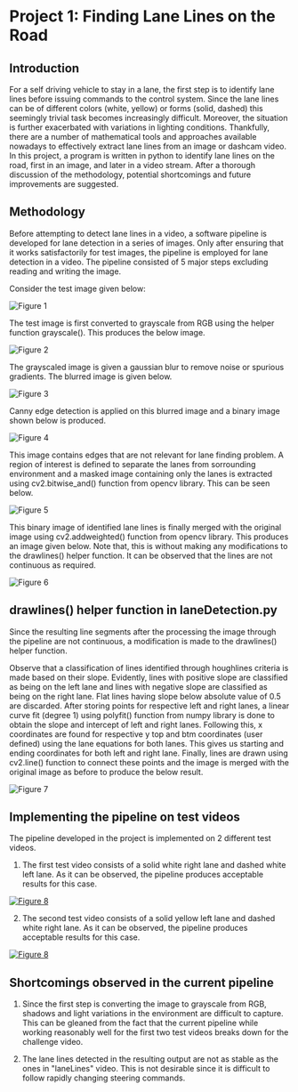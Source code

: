 # **Project 1: Finding Lane Lines on the Road** 

## Introduction

For a self driving vehicle to stay in a lane, the first step is to identify lane lines before issuing commands to the control system. Since the lane lines can be of different colors (white, yellow) or forms (solid, dashed) this seemingly trivial task becomes increasingly difficult. Moreover, the situation is further exacerbated with variations in lighting conditions. Thankfully, there are a number of mathematical tools and approaches available nowadays to effectively extract lane lines from an image or dashcam video. In this project, a program is written in python to identify lane lines on the road, first in an image, and later in a video stream. After a thorough discussion of the methodology, potential shortcomings and future improvements are suggested.

## Methodology
Before attempting to detect lane lines in a video, a software pipeline is developed for lane detection in a series of images. Only after ensuring that it works satisfactorily for test images, the pipeline is employed for lane detection in a video. 
The pipeline consisted of 5 major steps excluding reading and writing the image. 

Consider the test image given below:

![Figure 1](https://github.com/BhagyarajDharmana/SelfDrivingCar/tree/master/LaneDetection/writeup_images/solidWhiteRight.jpg)

The test image is first converted to grayscale from RGB using the helper function grayscale(). This produces the below image.

![Figure 2](https://github.com/BhagyarajDharmana/SelfDrivingCar/tree/master/LaneDetection/writeup_images/_gray_solidWhiteRight.jpg)

The grayscaled image is given a gaussian blur to remove noise or spurious gradients. The blurred image is given below.

![Figure 3](https://github.com/BhagyarajDharmana/SelfDrivingCar/tree/master/LaneDetection/writeup_images/_blur_gray_solidWhiteRight.jpg)

Canny edge detection is applied on this blurred image and a binary image shown below is produced.

![Figure 4](https://github.com/BhagyarajDharmana/SelfDrivingCar/tree/master/LaneDetection/writeup_images/_edges_solidWhiteRight.jpg)

This image contains edges that are not relevant for lane finding problem. A region of interest is defined to separate the lanes from sorrounding environment and a masked image containing only the lanes is extracted using cv2.bitwise_and() function from opencv library. This can be seen below.

![Figure 5](https://github.com/BhagyarajDharmana/SelfDrivingCar/tree/master/LaneDetection/writeup_imagess/_masked_edges_solidWhiteRight.jpg)

This binary image of identified lane lines is finally merged with the original image using cv2.addweighted() function from opencv library. This produces an image given below. Note that, this is without making any modifications to the drawlines() helper function. It can be observed that the lines are not continuous as required.

![Figure 6](https://github.com/BhagyarajDharmana/SelfDrivingCar/tree/master/LaneDetection/writeup_images/_lines_edges_solidWhiteRight.jpg)

## drawlines() helper function in laneDetection.py
Since the resulting line segments after the processing the image through the pipeline are not continuous, a modification is made to the drawlines() helper function. 

Observe that a classification of lines identified through houghlines criteria is made based on their slope. Evidently, lines with positive slope are classified as being on the left lane and lines with negative slope are classified as being on the right lane. Flat lines having slope below absolute value of 0.5 are discarded. After storing points for respective left and right lanes, a linear curve fit (degree 1) using polyfit() function from numpy library is done to obtain the slope and intercept of left and right lanes. Following this, x coordinates are found for respective y top and btm coordinates (user defined) using the lane equations for both lanes. This gives us starting and ending coordinates for both left and right lane. Finally, lines are drawn using cv2.line() function to connect these points and the image is merged with the original image as before to produce the below result.

![Figure 7](https://github.com/BhagyarajDharmana/SelfDrivingCar/tree/master/LaneDetection/writeup_images/_lines_edges_solidWhiteRight_draw_lines_modification.jpg)

## Implementing the pipeline on test videos

The pipeline developed in the project is implemented on 2 different test videos.

1. The first test video consists of a solid white right lane and dashed white left lane. As it can be observed, the pipeline produces acceptable results for this case.

[![Figure 8](http://i.imgur.com/xxYWezT.jpg)](https://www.youtube.com/watch?v=Td0nwyttV7g)

2. The second test video consists of a solid yellow left lane and dashed white right lane. As it can be observed, the pipeline produces acceptable results for this case.

[![Figure 8](http://i.imgur.com/StGtIIA.jpg)](https://youtu.be/vGnH1O8CUIE)

## Shortcomings observed in the current pipeline

1. Since the first step is converting the image to grayscale from RGB, shadows and light variations in the environment are difficult to capture. This can be gleaned from the fact that the current pipeline while working reasonably well for the first two test videos breaks down for the challenge video.

1. The lane lines detected in the resulting output are not as stable as the ones in "laneLines" video. This is not desirable since it is difficult to follow rapidly changing steering commands.


